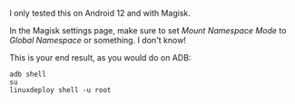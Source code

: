I only tested this on Android 12 and with Magisk.

In the Magisk settings page, make sure to set _Mount Namespace Mode_ to _Global Namespace_ or something. I don't know!

This is your end result, as you would do on ADB:

```
adb shell
su
linuxdeploy shell -u root
```
